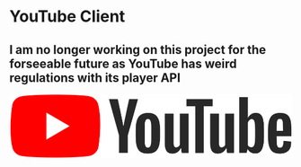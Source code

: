 # YouTube Client

## I am no longer working on this project for the forseeable future as YouTube has weird regulations with its player API

![Youtube Logo](static/public/YT-logo.svg)
